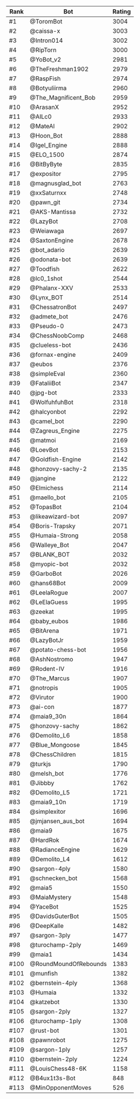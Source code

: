 Rank|Bot|Rating
---|---|---
#1|@ToromBot|3004
#2|@caissa-x|3003
#3|@Intron014|3002
#4|@RipTorn|3000
#5|@YoBot_v2|2981
#6|@TheFreshman1902|2979
#7|@RaspFish|2974
#8|@Botyuliirma|2960
#9|@The_Magnificent_Bob|2959
#10|@ArasanX|2952
#11|@AILc0|2933
#12|@MateAI|2902
#13|@Hoon_Bot|2888
#14|@Igel_Engine|2888
#15|@ELO_1500|2874
#16|@BitByByte|2835
#17|@expositor|2795
#18|@magnusglad_bot|2763
#19|@xxSaturnxx|2748
#20|@pawn_git|2734
#21|@AKS-Mantissa|2732
#22|@LazyBot|2708
#23|@Weiawaga|2697
#24|@SaxtonEngine|2678
#25|@bot_adario|2639
#26|@odonata-bot|2639
#27|@Toodfish|2622
#28|@lc0_1shot|2544
#29|@Phalanx-XXV|2533
#30|@Lynx_BOT|2514
#31|@ChessatronBot|2497
#32|@admete_bot|2476
#33|@Pseudo-0|2473
#34|@ChessNoobComp|2468
#35|@clueless-bot|2436
#36|@fornax-engine|2409
#37|@eubos|2376
#38|@simpleEval|2360
#39|@FataliiBot|2347
#40|@jpg-bot|2333
#41|@WolfuhfuhBot|2318
#42|@halcyonbot|2292
#43|@camel_bot|2290
#44|@Zagreus_Engine|2275
#45|@matmoi|2169
#46|@LoevBot|2153
#47|@Goldfish-Engine|2142
#48|@honzovy-sachy-2|2135
#49|@jangine|2122
#50|@Elmichess|2114
#51|@maello_bot|2105
#52|@TopasBot|2104
#53|@likeawizard-bot|2097
#54|@Boris-Trapsky|2071
#55|@Humaia-Strong|2058
#56|@Walleye_Bot|2047
#57|@BLANK_BOT|2032
#58|@myopic-bot|2032
#59|@GarboBot|2026
#60|@hans68Bot|2009
#61|@LeelaRogue|2007
#62|@LeElaGuess|1995
#63|@zeekat|1995
#64|@baby_eubos|1986
#65|@BitArena|1971
#66|@LazyBotJr|1959
#67|@potato-chess-bot|1956
#68|@AshNostromo|1947
#69|@Rodent-IV|1916
#70|@The_Marcus|1907
#71|@notropis|1905
#72|@Virutor|1900
#73|@ai-con|1877
#74|@maia9_30n|1864
#75|@honzovy-sachy|1862
#76|@Demolito_L6|1858
#77|@Blue_Mongoose|1845
#78|@ChessChildren|1815
#79|@turkjs|1790
#80|@melsh_bot|1776
#81|@Jibbby|1762
#82|@Demolito_L5|1721
#83|@maia9_10n|1719
#84|@simplexitor|1696
#85|@jmjansen_aus_bot|1694
#86|@maia9|1675
#87|@HardRok|1674
#88|@RadianceEngine|1629
#89|@Demolito_L4|1612
#90|@sargon-4ply|1580
#91|@schnecken_bot|1568
#92|@maia5|1550
#93|@MaiaMystery|1548
#94|@YaceBot|1525
#95|@DavidsGuterBot|1505
#96|@DeepKalle|1482
#97|@sargon-3ply|1477
#98|@turochamp-2ply|1469
#99|@maia1|1434
#100|@RoundMoundOfRebounds|1383
#101|@munfish|1382
#102|@bernstein-4ply|1368
#103|@Humaia|1332
#104|@katzebot|1330
#105|@sargon-2ply|1327
#106|@turochamp-1ply|1308
#107|@rust-bot|1301
#108|@pawnrobot|1275
#109|@sargon-1ply|1257
#110|@bernstein-2ply|1224
#111|@LouisChess48-6K|1158
#112|@B4ux1t3s-Bot|848
#113|@MinOpponentMoves|526
